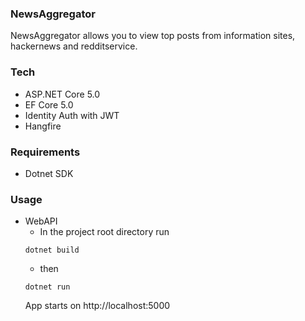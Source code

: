 ### NewsAggregator
NewsAggregator allows you to view top posts from information sites, hackernews and redditservice.

### Tech
* ASP.NET Core 5.0
* EF Core 5.0
* Identity Auth with JWT
* Hangfire

### Requirements
* Dotnet SDK

### Usage
* WebAPI
  * In the project root directory run
  ```
  dotnet build
  ```
  * then
  ```
  dotnet run
  ```
  App starts on http://localhost:5000

